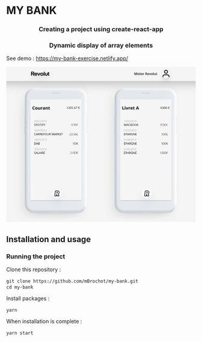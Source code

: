 # MY BANK

<h3 align="center">
	Creating a project using create-react-app
</h3>

<h3 align="center">
  Dynamic display of array elements
</h3>

See demo : https://my-bank-exercise.netlify.app/

<p align="center">
	<img src="https://raw.githubusercontent.com/mBrochot/my-bank/master/src/images/captures.png">
</p>

## Installation and usage

### Running the project

Clone this repository :

```
git clone https://github.com/mBrochot/my-bank.git
cd my-bank
```

Install packages :

```
yarn
```

When installation is complete :

```bash
yarn start
```
